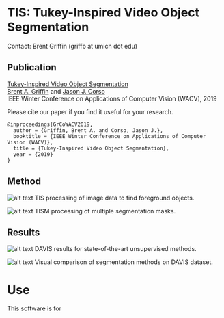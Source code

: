 # TIS: Tukey-Inspired Video Object Segmentation

Contact: Brent Griffin (griffb at umich dot edu)

## Publication
[Tukey-Inspired Video Object Segmentation](https://www.google.com "ArXiV Paper")<br />
[Brent A. Griffin](https://www.griffb.com) and [Jason J. Corso](http://web.eecs.umich.edu/~jjcorso/)<br />
IEEE Winter Conference on Applications of Computer Vision (WACV), 2019

Please cite our paper if you find it useful for your research.
```
@inproceedings{GrCoWACV2019,
  author = {Griffin, Brent A. and Corso, Jason J.},
  booktitle = {IEEE Winter Conference on Applications of Computer Vision (WACV)},
  title = {Tukey-Inspired Video Object Segmentation},
  year = {2019}
}
```

## Method


![alt text](https://github.com/griffbr/TIS/figures/TIS_data.png)
TIS processing of image data to find foreground objects.

![alt text](https://github.com/griffbr/TIS/figures/TISM.png)
TISM processing of multiple segmentation masks.

## Results

![alt text](https://github.com/griffbr/TIS/figures/DAVIS16_Unsupervised.png)
DAVIS results for state-of-the-art unsupervised methods.

![alt text](https://github.com/griffbr/TIS/figures/DAVIS16_plot.png)
Visual comparison of segmentation methods on DAVIS dataset.

# Use
This software is for 